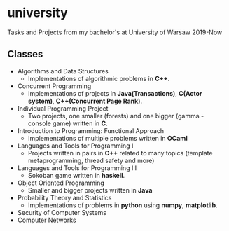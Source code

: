 # university

Tasks and Projects from my bachelor's at University of Warsaw 2019-Now

## Classes

* Algorithms and Data Structures
    * Implementations of algorithmic problems in **C++**.
* Concurrent Programming
    * Implementations of projects in **Java(Transactions)**, **C(Actor system)**, **C++(Concurrent Page Rank)**.
* Individual Programming Project
    * Two projects, one smaller (forests) and one bigger (gamma - console game) written in **C**.
* Introduction to Programming: Functional Approach
    * Implementations of multiple problems written in **OCaml**
* Languages and Tools for Programming I
    * Projects written in pairs in **C++** related to many topics (template metaprogramming, thread safety and more)
* Languages and Tools for Programming III
    * Sokoban game written in **haskell**.
* Object Oriented Programming
    * Smaller and bigger projects written in **Java**
* Probability Theory and Statistics
    * Implementations of problems in **python** using **numpy**, **matplotlib**.
* Security of Computer Systems
* Computer Networks
